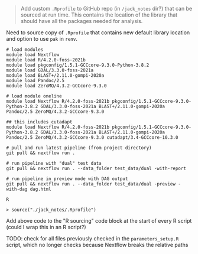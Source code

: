 > Add custom `.Rprofile` to GitHub repo (in `/jack_notes` dir?) that can be sourced at run time. This contains the location of the library that should have all the packages needed for analysis. 


Need to source copy of `.Rprofile` that contains new default library location and option to use `pak` in `renv`. 

    # load modules
    module load Nextflow
    module load R/4.2.0-foss-2021b
    module load pkgconfig/1.5.1-GCCcore-9.3.0-Python-3.8.2
    module load GDAL/3.3.0-foss-2021a
    module load BLAST+/2.11.0-gompi-2020a
    module load Pandoc/2.5
    module load ZeroMQ/4.3.2-GCCcore-9.3.0

    # load module oneline
    module load Nextflow R/4.2.0-foss-2021b pkgconfig/1.5.1-GCCcore-9.3.0-Python-3.8.2 GDAL/3.3.0-foss-2021a BLAST+/2.11.0-gompi-2020a Pandoc/2.5 ZeroMQ/4.3.2-GCCcore-9.3.0 
    
    ## this includes cutadapt
    module load Nextflow R/4.2.0-foss-2021b pkgconfig/1.5.1-GCCcore-9.3.0-Python-3.8.2 GDAL/3.3.0-foss-2021a BLAST+/2.11.0-gompi-2020a Pandoc/2.5 ZeroMQ/4.3.2-GCCcore-9.3.0 cutadapt/3.4-GCCcore-10.3.0
    
    # pull and run latest pipeline (from project directory)
    git pull && nextflow run .

    # run pipeline with "dual" test data
    git pull && nextflow run . --data_folder test_data/dual -with-report

    # run pipeline in preview mode with DAG output
    git pull && nextflow run . --data_folder test_data/dual -preview -with-dag dag.html

    R

    > source("./jack_notes/.Rprofile")

Add above code to the "R sourcing" code block at the start of every R script (could I wrap this in an R script?)


TODO: check for all files previously checked in the `parameters_setup.R` script, which no longer checks because Nextflow breaks the relative paths

